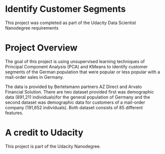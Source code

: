 # Identify Customer Segments
This project was completed as part of the Udacity Data Scientist Nanodegree requirements

# Project Overview
The goal of this project is using unsupervised learning techniques of Principal Component Analysis (PCA) and KMeans to identify customer segments of the German population that were popular or less popular with a mail-order sales in Germany.

The data is provided by Bertelsmann partners AZ Direct and Arvato Financial Solution. There are two dataset provided first was demographic data (891,211 individuals)for the general population of Germany and the second dataset was demographic data for customers of a mail-order company (191,652 individuals). Both dataset consists of 85 different features.


 




# A credit to Udacity
This project is part of the Udacity Nanodegree.
